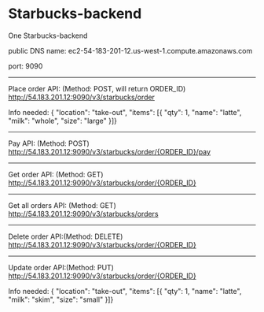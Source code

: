 # Starbucks-backend
One Starbucks-backend


public DNS name: ec2-54-183-201-12.us-west-1.compute.amazonaws.com

port: 9090

---

Place order API: (Method: POST, will return ORDER_ID)
http://54.183.201.12:9090/v3/starbucks/order

Info needed:
    { "location": "take-out",
      "items": [{
      "qty": 1,
      "name": "latte",
      "milk": "whole",
      "size": "large"
    }]}

---

Pay API: (Method: POST)
http://54.183.201.12:9090/v3/starbucks/order/{ORDER_ID}/pay

---

Get order API: (Method: GET)
http://54.183.201.12:9090/v3/starbucks/order/{ORDER_ID}

---

Get all orders API: (Method: GET)
http://54.183.201.12:9090/v3/starbucks/orders

---

Delete order API:(Method: DELETE)
http://54.183.201.12:9090/v3/starbucks/order/{ORDER_ID}

---

Update order API:(Method: PUT)
http://54.183.201.12:9090/v3/starbucks/order/{ORDER_ID}

Info needed:
    { "location": "take-out",
      "items": [{
      "qty": 1,
      "name": "latte",
      "milk": "skim",
      "size": "small"
    }]}
